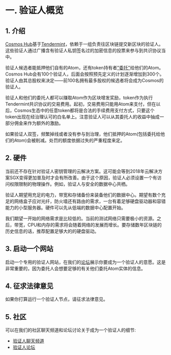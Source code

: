 # 一. 验证人概览

## 1. 介绍
[Cosmos Hub](https://cosmos.network/docs/introduction/cosmos-hub.html)基于[Tendermint](https://cosmos.network/docs/introduction/tendermint.html)，依赖于一组负责往区块链提交新区块的验证人。这些验证人通过广播含有验证人私钥签名过的加密信息的投票来参与到共识协议当中。

验证人候选者能抵押他们自有的Atom，还有token持有者["委托"](https://cosmos.network/staking/delegators)给他们的Atom。Cosmos Hub会有100个验证人，后面会按照预先定义的计划逐渐增加到300个。验证人由其总股权来决定——前100名拥有最多股权的候选者将会成为Cosmos的验证人。

验证人和他们的委托人都可以赚取Atom作为区块增发奖励，token作为执行Tendermint共识协议的交易费用。起初，交易费用只能用Atom来支付，但在以后，Cosmos生态中的任意token都将是合法的手续费用支付方式，只要这个token出现在经治理认可的白名单上。注意验证人可以从其委托人的收益中抽成一部分佣金来作为额外的激励。

如果验证人双签，频繁掉线或者没有参与到治理，他们抵押的Atom(包括委托给他们的Atom)会被削减。处罚的额度依据过失的严重程度来定。

## 2. 硬件
当前还不存在针对验证人密钥管理的云解决方案。这可能会等到2018年云解决方案SGX变得更加普及时才会有所改善。由于这个原因，验证人必须设置一个有访问权限限制的物理操作。例如，验证人与安全的数据中心共栖。

验证人期望用充足的电力，带宽和存储备份来装备他们的数据中心。期望有数个充足的网络盒子应对光纤，防火墙还有路由的需求，一台有着足够硬盘驱动器和容错能力的小型服务器。硬件可以先从低端的数据中心配置开始。

我们期望一开始的网络需求是比较低的。当前的测试网络只需要极小的资源。之后，带宽，CPU和内存的需求将会随着网络的发展而增长。要存储数年区块链的历史信息的话，推荐配置足够大的的硬盘驱动。

## 3. 启动一个网站
启动一个专用的验证人网站，在我们的[论坛](https://forum.cosmos.network/t/validator-candidates/127/3)展示你要成为一个验证人的意愿。这是非常重要的，因为委托人会想要足够的有关他们委托Atom实体的信息。

## 4. 征求法律意见
如果你打算运行一个验证人节点，请征求法律意见。

## 5. 社区
可以在我们的社区聊天频道和论坛讨论关于成为一个验证人的细节:

+ [验证人聊天频道](https://riot.im/app/#/room/#cosmos_validators:matrix.org)
+ [验证人论坛](https://forum.cosmos.network/c/validating)
